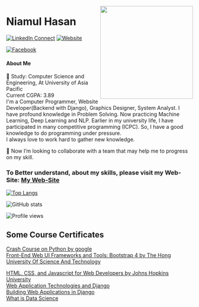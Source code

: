 <a target="_blank" href="https://shunjid.github.io"><img width="250" align="right" src="https://www.mastersoftwaresolutions.com/wp-content/uploads/2014/08/bnr-1.png">
</a>

# Niamul Hasan
[![LinkedIn Connect](https://img.shields.io/badge/%20-Connect-black?color=14171A&labelColor=212121&logo=linkedin&logoColor=ffffff)](https://www.linkedin.com/in/niamul-hassan-b74489118/)
[![Website](https://img.shields.io/badge/%20-Follow-black?color=14171A&labelColor=d81b60&logo=html&logoColor=ffffff)](https://niamul64.github.io/)

[![Facebook](https://img.shields.io/badge/%20-Follow-black?color=14171A&labelColor=050404&logo=facebook&logoColor=ffffff)](https://www.facebook.com/mn.hr.37/)

#### About Me

👋 
Study: Computer Science and Engineering, At University of Asia Pacific<br>
Current CGPA: 3.89<br>
I'm a Computer Programmer, Website Developer(Backend with Django), Graphics Designer, System Analyst. I have profound
knowledge in Problem Solving. Now practicing Machine Learning, Deep Learning and NLP. Earlier in my university life, I have participated in many competitive programming (ICPC). So, I have a good knowledge to do programming under pressure.
<br>
I always love to work hard to gather new knowledge.<br>

👯 Now I’m looking to collaborate with a team that may help me to progress on my skill.

### To Better understand, about my skills, please visit my Web-Site: [My Web-Site](https://niamul64.github.io/)




[![Top Langs](https://github-readme-stats.vercel.app/api/top-langs/?username=niamul64)](https://github.com/anuraghazra/github-readme-stats)

![GitHub stats](https://github-readme-stats.vercel.app/api?username=niamul64&show_icons=true)  

![Profile views](https://gpvc.arturio.dev/niamul64)  




## Some Course Certificates
[Crash Course on Python by google](https://www.coursera.org/account/accomplishments/certificate/F53L2Z9AGZKZ)
<br>
[Front-End Web UI Frameworks and Tools: Bootstrap 4 by The Hong University Of Science And Technology](https://www.coursera.org/account/accomplishments/certificate/YHW6MME3UEZ3)
<br>

[HTML, CSS, and Javascript for Web Developers by Johns Hopkins University](https://www.coursera.org/account/accomplishments/certificate/F3QEHCSR7AXD)
<br>
[Web Application Technologies and Django](https://www.coursera.org/account/accomplishments/certificate/BQ3T4Z63V2WT)
 <br>
[Building Web Applications in Django](https://www.coursera.org/account/accomplishments/certificate/WYPKV6NEA5UM)
 <br>
[What is Data Science](https://www.coursera.org/account/accomplishments/certificate/H8JFGFKJB2HX)

## 
<!-- theme=radical :: " dark, radical, merko, gruvbox, tokyonight, onedark, cobalt, synthwave, highcontrast, dracula"
**niamul64/niamul64** is a ✨ _special_ ✨ repository because its `README.md` (this file) appears on your GitHub profile.

Here are some ideas to get you started:

- 🔭 I’m currently working on ...
- 🌱 I’m currently learning ...

- 🤔 I’m looking for help with ...
- 💬 Ask me about ...
- 📫 How to reach me: ...
- 😄 Pronouns: ...
- ⚡ Fun fact: ...
-->
